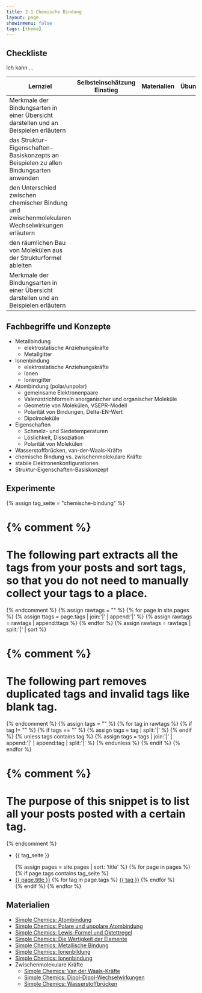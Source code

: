 ```yaml
---
title: 2.1 Chemische Bindung
layout: page
showinmenu: false
tags: [thema]
---
```


## Checkliste

Ich kann ...

| Lernziel | Selbsteinschätzung <br />Einstieg | Materialien | Übungen | Selbsteinschätzung <br />Ausstieg |
| ---   | ---      | ---         | ---     | ---      |
| Merkmale der Bindungsarten in einer Übersicht darstellen und an Beispielen erläutern | | | | |
| das Struktur-Eigenschaften-Basiskonzepts an Beispielen zu allen Bindungsarten anwenden| | | | |
| den Unterschied zwischen chemischer Bindung und zwischenmolekularen Wechselwirkungen erläutern | | | | |
| den räumlichen Bau von Molekülen aus der Strukturformel ableiten | | | | |
| Merkmale der Bindungsarten in einer Übersicht darstellen und an Beispielen erläutern | | | | |

## Fachbegriffe und Konzepte

- Metallbindung
	- elektrostatische Anziehungskräfte
	- Metallgitter
- Ionenbindung
	- elektrostatische Anziehungskräfte
	- Ionen
	- Ionengitter
- Atombindung (polar/unpolar)
	- gemeinsame Elektronenpaare
	- Valenzstrichformeln anorganischer und organischer Moleküle
	- Geometrie von Molekülen, VSEPR-Modell
	- Polarität von Bindungen, Delta-EN-Wert
	- Dipolmoleküle
- Eigenschaften
    - Schmelz- und Siedetemperaturen
    - Löslichkeit, Dissoziation
    - Polarität von Molekülen
- Wasserstoffbrücken, van-der-Waals-Kräfte
- chemische Bindung vs. zwischenmolekulare Kräfte
- stabile Elektronenkonfigurationen
- Struktur-Eigenschaften-Basiskonzept

## Experimente
	
{% assign tag_seite = "chemische-bindung" %}

{% comment %}
=======================
The following part extracts all the tags from your posts and sort tags, so that you do not need to manually collect your tags to a place.
=======================
{% endcomment %}
{% assign rawtags = "" %}
{% for page in site.pages %}
	{% assign ttags = page.tags | join:'|' | append:'|' %}
	{% assign rawtags = rawtags | append:ttags %}
{% endfor %}
{% assign rawtags = rawtags | split:'|' | sort %}

{% comment %}
=======================
The following part removes duplicated tags and invalid tags like blank tag.
=======================
{% endcomment %}
{% assign tags = "" %}
{% for tag in rawtags %}
	{% if tag != "" %}
		{% if tags == "" %}
			{% assign tags = tag | split:'|' %}
		{% endif %}
		{% unless tags contains tag %}
			{% assign tags = tags | join:'|' | append:'|' | append:tag | split:'|' %}
		{% endunless %}
	{% endif %}
{% endfor %}


{% comment %}
=======================
The purpose of this snippet is to list all your posts posted with a certain tag.
=======================
{% endcomment %}

<ul class="tags">
	<li class="tag">{{ tag_seite }}</li>
</ul>
<ul>
{% assign pages = site.pages | sort: 'title' %}
{% for page in pages %}
	 {% if page.tags contains tag_seite %}
	 <li>
	 <a href="{{ page.url }}">{{ page.title }}</a>
	 {% for tag in page.tags %}
		 <a class="tag" href="/tags/{{ tag | slugify }}">{{ tag }}</a>
	 {% endfor %}
	 </li>
	 {% endif %}
{% endfor %}
</ul>

## Materialien

- [Simple Chemics: Atombindung](https://www.youtube.com/watch?v=IYjMICnDK50)
- [Simple Chemics: Polare und unpolare Atombindung](https://www.youtube.com/watch?v=_KLbBgW32V)
- [Simple Chemics: Lewis-Formel und Oktettregel](https://www.youtube.com/watch?v=5tbY6cRd5HE)
- [Simple Chemics: Die Wertigkeit der Elemente](https://www.youtube.com/watch?v=aZbXqTqP0GE)
- [Simple Chemics: Metallische Bindung](https://www.youtube.com/watch?v=Z6L8LD4EV3w)
- [Simple Chemics: Ionenbildung](https://www.youtube.com/watch?v=cFP69D20MMQ)
- [Simple Chemics: Ionenbindung](https://www.youtube.com/watch?v=j6B33FTQyqg)
- Zwischenmolekulare Kräfte
	- [Simple Chemics: Van der Waals-Kräfte](https://www.youtube.com/watch?v=bXHor4n67Dg)
	- [Simple Chemics: Dipol-Dipol-Wechselwirkungen](https://www.youtube.com/watch?v=zKvHQ9QplWY)
	- [Simple Chemics: Wasserstoffbrücken](https://www.youtube.com/watch?v=En2hkTeICrc)






